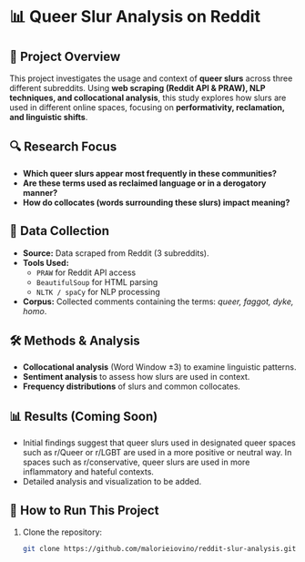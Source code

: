 
# 📊 Queer Slur Analysis on Reddit  

## 📄 Project Overview  
This project investigates the usage and context of **queer slurs** across three different subreddits. Using **web scraping (Reddit API & PRAW), NLP techniques, and collocational analysis**, this study explores how slurs are used in different online spaces, focusing on **performativity, reclamation, and linguistic shifts**.

## 🔍 Research Focus  
- **Which queer slurs appear most frequently in these communities?**  
- **Are these terms used as reclaimed language or in a derogatory manner?**  
- **How do collocates (words surrounding these slurs) impact meaning?**  

## 📂 Data Collection  
- **Source:** Data scraped from Reddit (3 subreddits).  
- **Tools Used:**  
  - `PRAW` for Reddit API access  
  - `BeautifulSoup` for HTML parsing  
  - `NLTK / spaCy` for NLP processing  
- **Corpus:** Collected comments containing the terms: *queer, faggot, dyke, homo*.

## 🛠 Methods & Analysis  
- **Collocational analysis** (Word Window ±3) to examine linguistic patterns.  
- **Sentiment analysis** to assess how slurs are used in context.  
- **Frequency distributions** of slurs and common collocates.

## 📊 Results (Coming Soon)  
- Initial findings suggest that queer slurs used in designated queer spaces such as r/Queer or r/LGBT are used in a more positive or neutral way. In spaces such as r/conservative, queer slurs are used in more inflammatory and hateful contexts. 
- Detailed analysis and visualization to be added.

## 🚀 How to Run This Project  
1. Clone the repository:
   ```bash
   git clone https://github.com/malorieiovino/reddit-slur-analysis.git
